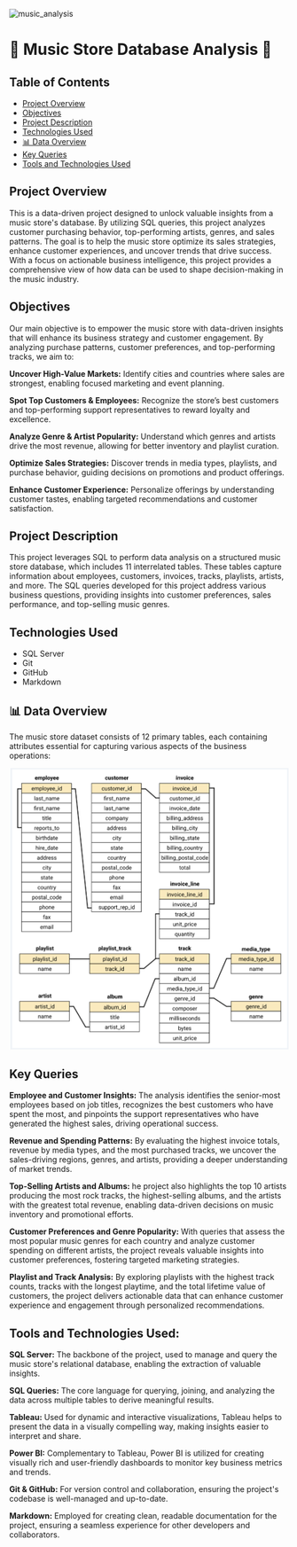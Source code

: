 ![music_analysis](music_analysis.jpg)

# 🎵 Music Store Database Analysis 🎵

## Table of Contents

- [Project Overview](#Project-Overview)
- [Objectives](#Objectives)
- [Project Description](#Project-Description)
- [Technologies Used](#Technologies-Used)
- [📊 Data Overview](#📊-Data-Overview)
- [Key Queries](#Key-Queries)
- [Tools and Technologies Used](#Tools-and-Technologies-Used)
  
## Project Overview

This is a data-driven project designed to unlock valuable insights from a music store's database. By utilizing SQL queries, this project analyzes customer purchasing behavior, top-performing artists, genres, and sales patterns. The goal is to help the music store optimize its sales strategies, enhance customer experiences, and uncover trends that drive success. With a focus on actionable business intelligence, this project provides a comprehensive view of how data can be used to shape decision-making in the music industry.

## Objectives

Our main objective is to empower the music store with data-driven insights that will enhance its business strategy and customer engagement. By analyzing purchase patterns, customer preferences, and top-performing tracks, we aim to:


**Uncover High-Value Markets:** Identify cities and countries where sales are strongest, enabling focused marketing and event planning.

**Spot Top Customers & Employees:** Recognize the store’s best customers and top-performing support representatives to reward loyalty and excellence.

**Analyze Genre & Artist Popularity:** Understand which genres and artists drive the most revenue, allowing for better inventory and playlist curation.

**Optimize Sales Strategies:** Discover trends in media types, playlists, and purchase behavior, guiding decisions on promotions and product offerings.

**Enhance Customer Experience:** Personalize offerings by understanding customer tastes, enabling targeted recommendations and customer satisfaction.


## Project Description

This project leverages SQL to perform data analysis on a structured music store database, which includes 11 interrelated tables. These tables capture information about employees, customers, invoices, tracks, playlists, artists, and more. The SQL queries developed for this project address various business questions, providing insights into customer preferences, sales performance, and top-selling music genres.

## Technologies Used

- SQL Server
- Git
- GitHub
- Markdown

## 📊 Data Overview

The music store dataset consists of 12 primary tables, each containing attributes essential for capturing various aspects of the business operations:

![schema_diagram](schema_diagram.png)


## Key Queries

**Employee and Customer Insights:**
The analysis identifies the senior-most employees based on job titles, recognizes the best customers who have spent the most, and pinpoints the support representatives who have generated the highest sales, driving operational success.

**Revenue and Spending Patterns:**
By evaluating the highest invoice totals, revenue by media types, and the most purchased tracks, we uncover the sales-driving regions, genres, and artists, providing a deeper understanding of market trends.

**Top-Selling Artists and Albums:**
he project also highlights the top 10 artists producing the most rock tracks, the highest-selling albums, and the artists with the greatest total revenue, enabling data-driven decisions on music inventory and promotional efforts.

**Customer Preferences and Genre Popularity:**
 With queries that assess the most popular music genres for each country and analyze customer spending on different artists, the project reveals valuable insights into customer preferences, fostering targeted marketing strategies.

**Playlist and Track Analysis:**
By exploring playlists with the highest track counts, tracks with the longest playtime, and the total lifetime value of customers, the project delivers actionable data that can enhance customer experience and engagement through personalized recommendations.

## Tools and Technologies Used:

**SQL Server:** The backbone of the project, used to manage and query the music store's relational database, enabling the extraction of valuable insights.

**SQL Queries:** The core language for querying, joining, and analyzing the data across multiple tables to derive meaningful results.

**Tableau:** Used for dynamic and interactive visualizations, Tableau helps to present the data in a visually compelling way, making insights easier to interpret and share.

**Power BI:** Complementary to Tableau, Power BI is utilized for creating visually rich and user-friendly dashboards to monitor key business metrics and trends.

**Git & GitHub:** For version control and collaboration, ensuring the project's codebase is well-managed and up-to-date.

**Markdown:** Employed for creating clean, readable documentation for the project, ensuring a seamless experience for other developers and collaborators.
